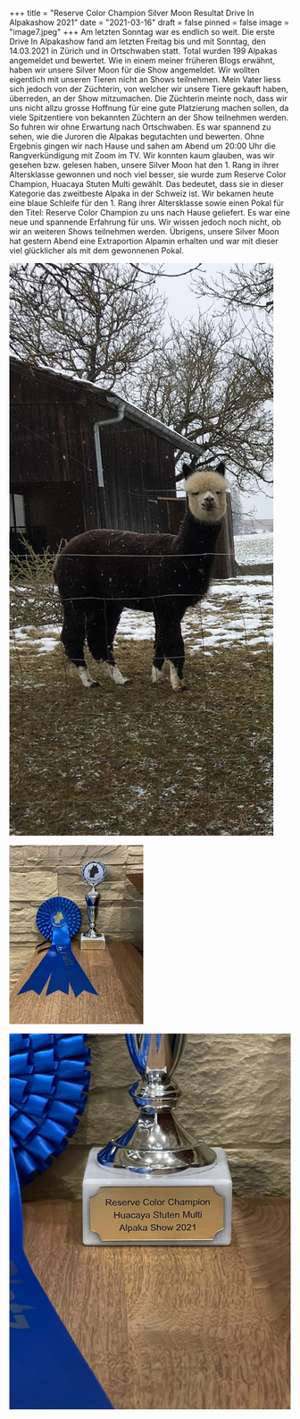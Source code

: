 +++
title = "Reserve Color Champion Silver Moon Resultat Drive In Alpakashow 2021"
date = "2021-03-16"
draft = false
pinned = false
image = "image7.jpeg"
+++
Am letzten Sonntag war es endlich so weit. Die erste Drive In Alpakashow fand am letzten Freitag bis und mit Sonntag, den 14.03.2021 in Zürich und in Ortschwaben statt. Total wurden 199 Alpakas angemeldet und bewertet. Wie in einem meiner früheren Blogs erwähnt, haben wir unsere Silver Moon für die Show angemeldet. Wir wollten eigentlich mit unseren Tieren nicht an Shows teilnehmen. Mein Vater liess sich jedoch von der Züchterin, von welcher wir unsere Tiere gekauft haben, überreden, an der Show mitzumachen. Die Züchterin meinte noch, dass wir uns nicht allzu grosse Hoffnung für eine gute Platzierung machen sollen, da viele Spitzentiere von bekannten Züchtern an der Show teilnehmen werden. So fuhren wir ohne Erwartung nach Ortschwaben. Es war spannend zu sehen, wie die Juroren die Alpakas begutachten und bewerten. Ohne Ergebnis gingen wir nach Hause und sahen am Abend um 20:00 Uhr die Rangverkündigung mit Zoom im TV. Wir konnten kaum glauben, was wir gesehen bzw. gelesen haben, unsere Silver Moon hat den 1. Rang in ihrer Altersklasse gewonnen und noch viel besser, sie wurde zum Reserve Color Champion, Huacaya Stuten Multi gewählt. Das bedeutet, dass sie in dieser Kategorie das zweitbeste Alpaka in der Schweiz ist. Wir bekamen heute eine blaue Schleife für den 1. Rang ihrer Altersklasse sowie einen Pokal für den Titel: Reserve Color Champion zu uns nach Hause geliefert. Es war eine neue und spannende Erfahrung für uns. Wir wissen jedoch noch nicht, ob wir an weiteren Shows teilnehmen werden. Übrigens, unsere Silver Moon hat gestern Abend eine Extraportion Alpamin erhalten und war mit dieser viel glücklicher als mit dem gewonnenen Pokal. 

![](image6.jpeg)

![](image7.jpeg)

![](image8-1-1-.jpeg)
